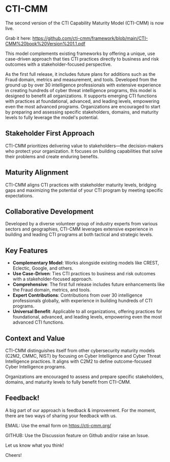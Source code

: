 # CTI-CMM

The second version of the CTI Capability Maturity Model (CTI-CMM) is now live. 

Grab it here: https://github.com/cti-cmm/framework/blob/main/CTI-CMM%20book%20Version%201.1.pdf

This model complements existing frameworks by offering a unique, use case-driven approach that ties CTI practices directly to business and risk outcomes with a stakeholder-focused perspective. 

As the first full release, it includes future plans for additions such as the Fraud domain, metrics and measurement, and tools. Developed from the ground up by over 30 intelligence professionals with extensive experience in creating hundreds of cyber threat intelligence programs, this model is designed to benefit all organizations. It supports emerging CTI functions with practices at foundational, advanced, and leading levels, empowering even the most advanced programs. Organizations are encouraged to start by preparing and assessing specific stakeholders, domains, and maturity levels to fully leverage the model's potential.

## Stakeholder First Approach

CTI-CMM prioritizes delivering value to stakeholders—the decision-makers who protect your organization. It focuses on building capabilities that solve their problems and create enduring benefits.

## Maturity Alignment

CTI-CMM aligns CTI practices with stakeholder maturity levels, bridging gaps and maximizing the potential of your CTI program by meeting specific expectations.

## Collaborative Development

Developed by a diverse volunteer group of industry experts from various sectors and geographies, CTI-CMM leverages extensive experience in building and leading CTI programs at both tactical and strategic levels.

## Key Features

- **Complementary Model**: Works alongside existing models like CREST, Eclectic, Google, and others.
- **Use Case-Driven**: Ties CTI practices to business and risk outcomes with a stakeholder-focused approach.
- **Comprehensive**: The first full release includes future enhancements like the Fraud domain, metrics, and tools.
- **Expert Contributions**: Contributions from over 30 intelligence professionals globally, with experience in building hundreds of CTI programs.
- **Universal Benefit**: Applicable to all organizations, offering practices for foundational, advanced, and leading levels, empowering even the most advanced CTI functions.

## Context and Value

CTI-CMM distinguishes itself from other cybersecurity maturity models (C2M2, CMMC, NIST) by focusing on Cyber Intelligence and Cyber Threat Intelligence practices. It aligns with C2M2 to define outcome-focused Cyber Intelligence programs.

Organizations are encouraged to assess and prepare specific stakeholders, domains, and maturity levels to fully benefit from CTI-CMM.

## Feedback!

A big part of our approach is feedback & improvement. For the moment, there are two ways of sharing your feedback with us. 

EMAIL: Use the email form on https://cti-cmm.org/

GITHUB: Use the Discussion feature on Github and/or raise an Issue.

Let us know what you think!

Cheers!
